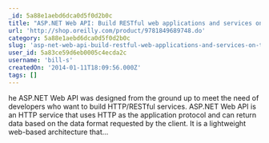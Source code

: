 ```yaml
---
_id: 5a88e1aebd6dca0d5f0d2b0c
title: "ASP.NET Web API: Build RESTful web applications and services on the .NET framework"
url: 'http://shop.oreilly.com/product/9781849689748.do'
category: 5a88e1aebd6dca0d5f0d2b0c
slug: 'asp-net-web-api-build-restful-web-applications-and-services-on-the-net-framework'
user_id: 5a83ce59d6eb0005c4ecda2c
username: 'bill-s'
createdOn: '2014-01-11T18:09:56.000Z'
tags: []
---
```


he ASP.NET Web API was designed from the ground up to meet the need of developers who want to build HTTP/RESTful services. ASP.NET Web API is an HTTP service that uses HTTP as the application protocol and can return data based on the data format requested by the client. It is a lightweight web-based architecture that...
